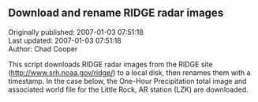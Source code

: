 ## Download and rename RIDGE radar images  
Originally published: 2007-01-03 07:51:18  
Last updated: 2007-01-03 07:51:18  
Author: Chad Cooper  
  
This script downloads RIDGE radar images from the RIDGE site (http://www.srh.noaa.gov/ridge/) to a local disk, then renames them with a timestamp. In the case below, the One-Hour Precipitation total image and associated world file for the Little Rock, AR station (LZK) are downloaded.